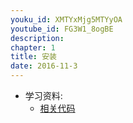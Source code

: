 ```yaml
---
youku_id: XMTYxMjg5MTYyOA
youtube_id: FG3W1_8ogBE
description: 
chapter: 1
title: 安装
date: 2016-11-3
---
```

* 学习资料:
  * [相关代码]()
  
